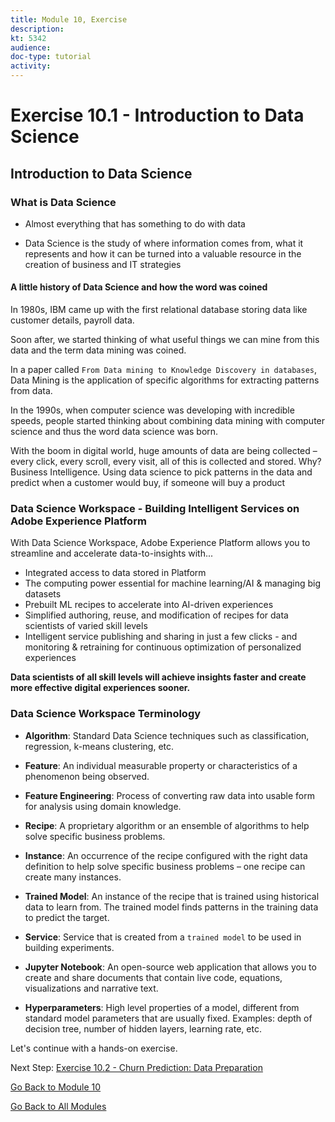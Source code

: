 ```yaml
---
title: Module 10, Exercise
description: 
kt: 5342
audience: 
doc-type: tutorial
activity: 
---
```


# Exercise 10.1 - Introduction to Data Science

## Introduction to Data Science

### What is Data Science

* Almost everything that has something to do with data

* Data Science is the study of where information comes from, what it represents and how it can be turned into a valuable resource in the creation of business and IT strategies

#### A little history of Data Science and how the word was coined

In 1980s, IBM came up with the first relational database storing data like customer details, payroll data.

Soon after, we started thinking of what useful things we can mine from this data and the term data mining was coined.

In a paper called ``From Data mining to Knowledge Discovery in databases``, Data Mining is the application of specific algorithms for extracting patterns from data.

In the 1990s, when computer science was developing with incredible speeds, people started thinking about combining data mining with computer science and thus the word data science was born.

With the boom in digital world, huge amounts of data are being collected – every click, every scroll, every visit, all of this is collected and stored. Why? Business Intelligence. Using data science to pick patterns in the data and predict when a customer would buy, if someone will buy a product

### Data Science Workspace - Building Intelligent Services on Adobe Experience Platform

With Data Science Workspace, Adobe Experience Platform allows you to streamline and accelerate data-to-insights with...

* Integrated access to data stored in Platform
* The computing power essential for machine learning/AI & managing big datasets
* Prebuilt ML recipes to accelerate into AI-driven experiences
* Simplified authoring, reuse, and modification of recipes for data scientists of varied skill levels
* Intelligent service publishing and sharing in just a few clicks - and monitoring & retraining for continuous optimization of personalized experiences

**Data scientists of all skill levels will achieve insights faster and create more effective digital experiences sooner.**

### Data Science Workspace Terminology

* **Algorithm**: Standard Data Science techniques such as classification, regression, k-means clustering, etc.

* **Feature**: An individual measurable property or characteristics of a phenomenon being observed.

* **Feature Engineering**: Process of converting raw data into usable form for analysis using domain knowledge.

* **Recipe**: A proprietary algorithm or an ensemble of algorithms to help solve specific business problems.

* **Instance**: An occurrence of the recipe configured with the right data definition to help solve specific business problems – one recipe can create many instances.

* **Trained Model**: An instance of the recipe that is  trained using historical data to learn from. The trained model finds patterns in the training data to predict the target.

* **Service**: Service that is created from a ``trained model`` to be used in building experiments.

* **Jupyter Notebook**: An open-source web application that allows you to create and share documents that contain live code, equations, visualizations and narrative text.

* **Hyperparameters**: High level properties of a model, different from standard model parameters that are usually fixed.
Examples: depth of decision tree, number of hidden layers, learning rate, etc.

Let's continue with a hands-on exercise.

Next Step: [Exercise 10.2 - Churn Prediction: Data Preparation](./ex2.md)

[Go Back to Module 10](./README.md)

[Go Back to All Modules](../../README.md)
